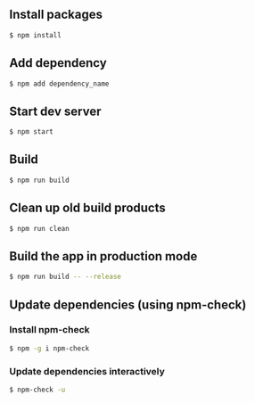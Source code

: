 ## Install packages
```sh
$ npm install
```

## Add dependency
```sh
$ npm add dependency_name
```

## Start dev server
```sh
$ npm start
```

## Build
```sh
$ npm run build
```

## Clean up old build products
```sh
$ npm run clean
```

## Build the app in production mode
```sh
$ npm run build -- --release
```

## Update dependencies (using npm-check)
### Install npm-check
```sh
$ npm -g i npm-check
```
### Update dependencies interactively
```sh
$ npm-check -u
```
